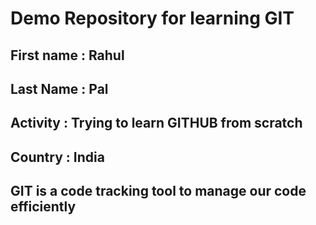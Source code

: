 # Demo Repository for learning GIT
## First name : Rahul 
## Last Name : Pal 
## Activity : Trying to learn GITHUB from scratch
## Country : India
## GIT is a code tracking tool to manage our code efficiently 


